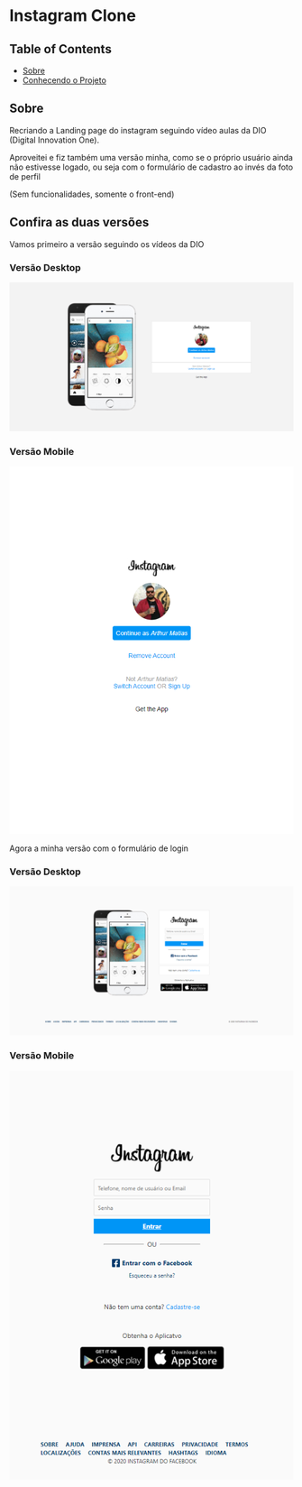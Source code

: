 # Instagram Clone

## Table of Contents

- [Sobre](#about)
- [Conhecendo o Projeto](#getting_started)

## Sobre <a name = "about"></a>

Recriando a Landing page do instagram seguindo vídeo aulas da DIO (Digital Innovation One).

Aproveitei e fiz também uma versão minha, como se o próprio usuário ainda não estivesse logado, ou seja com o formulário de cadastro ao invés da foto de perfil

(Sem funcionalidades, somente o front-end)

## Confira as duas versões <a name = "getting_started"></a>

Vamos primeiro a versão seguindo os vídeos da DIO
### Versão Desktop 
![alt text](https://github.com/Arthur-Matias/Recriando-A-Pagina-inicial-do-instagram_DIO/blob/master/assets/gitImgs/DIO_PC.PNG?raw=true)
### Versão Mobile 
![alt text](https://github.com/Arthur-Matias/Recriando-A-Pagina-inicial-do-instagram_DIO/blob/master/assets/gitImgs/DIO_Responsive.png?raw=true)

Agora a minha versão com o formulário de login
### Versão Desktop 
![alt text](https://github.com/Arthur-Matias/Recriando-A-Pagina-inicial-do-instagram_DIO/blob/master/assets/gitImgs/minha-versao-pc.PNG?raw=true)
### Versão Mobile
![alt text](https://github.com/Arthur-Matias/Recriando-A-Pagina-inicial-do-instagram_DIO/blob/master/assets/gitImgs/minha-versao-responsiva.PNG?raw=true)
